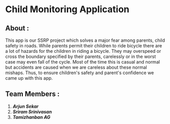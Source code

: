 # Child Monitoring Application

## About :
This app is our SSRP project which solves a major fear among parents, child safety in roads. While parents permit their children to ride bicycle there are a lot of hazards for the children in riding a bicycle. They may overspeed or cross the boundary specified by their parents, carelessly or in the worst case may even fall of the cycle. Most of the time this is casual and normal but accidents are caused when we are careless about these normal mishaps. Thus, to ensure children's safety and parent's confidence we came up with this app.

## Team Members :
1. **_Arjun Sekar_**
2. **_Sriram Srinivasan_**
3. **_Tamizhanban AG_**
